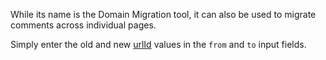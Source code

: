 While its name is the Domain Migration tool, it can also be used to migrate comments across individual pages.

Simply enter the old and new [urlId](/guide-customizations-and-configuration.html#url-id) values in the `from` and `to` input fields.

